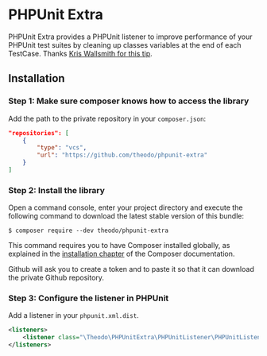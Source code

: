 # PHPUnit Extra

PHPUnit Extra provides a PHPUnit listener to improve performance of your
PHPUnit test suites by cleaning up classes variables at the end of each 
TestCase. Thanks [Kris Wallsmith for this tip](http://kriswallsmith.net/post/18029585104/faster-phpunit).

## Installation

### Step 1: Make sure composer knows how to access the library

Add the path to the private repository in your `composer.json`:

```json
"repositories": [
    {
        "type": "vcs",
        "url": "https://github.com/theodo/phpunit-extra"
    }
]
```

### Step 2: Install the library

Open a command console, enter your project directory and execute the
following command to download the latest stable version of this bundle:

```console
$ composer require --dev theodo/phpunit-extra
```

This command requires you to have Composer installed globally, as explained
in the [installation chapter](https://getcomposer.org/doc/00-intro.md)
of the Composer documentation.

Github will ask you to create a token and to paste it so that it can 
download the private Github repository.

### Step 3: Configure the listener in PHPUnit

Add a listener in your `phpunit.xml.dist`.

```xml
<listeners>
    <listener class="\Theodo\PHPUnitExtra\PHPUnitListener\PHPUnitListener" />
</listeners>
```
